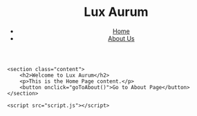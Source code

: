 <!DOCTYPE html>
<html>
<head>
    <title>Lux Aurum</title>
    <link rel="stylesheet" type="text/css" href="style.css">
</head>
<body>
    <header>
        <h1>Lux Aurum</h1>
        <nav>
            <ul>
                <li><a href="index.html">Home</a></li>
                <li><a href="about.html">About Us</a></li>
            </ul>
        </nav>
    </header>

    <section class="content">
        <h2>Welcome to Lux Aurum</h2>
        <p>This is the Home Page content.</p>
        <button onclick="goToAbout()">Go to About Page</button>
    </section>

    <script src="script.js"></script>
</body>
</html>

